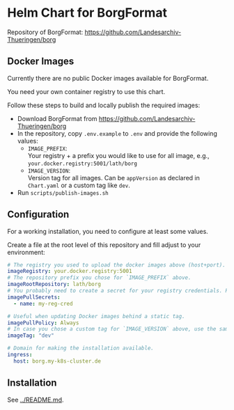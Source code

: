 # Helm Chart for BorgFormat

Repository of BorgFormat: https://github.com/Landesarchiv-Thueringen/borg

## Docker Images

Currently there are no public Docker images available for BorgFormat.

You need your own container registry to use this chart.

Follow these steps to build and locally publish the required images:

- Download BorgFormat from https://github.com/Landesarchiv-Thueringen/borg
- In the repository, copy `.env.example` to `.env` and provide the following values:
    - `IMAGE_PREFIX`:  
      Your registry + a prefix you would like to use for all image, e.g., `your.docker.registry:5001/lath/borg`
    - `IMAGE_VERSION`:  
      Version tag for all images. Can be `appVersion` as declared in `Chart.yaml` or a custom tag like `dev`.
- Run `scripts/publish-images.sh`

## Configuration

For a working installation, you need to configure at least some values.

Create a file at the root level of this repository and fill adjust to your environment:

```yaml
# The registry you used to upload the docker images above (host+port).
imageRegistry: your.docker.registry:5001
# The repository prefix you chose for `IMAGE_PREFIX` above.
imageRootRepository: lath/borg
# You probably need to create a secret for your registry credentials. Refer to Kubernetes documentation for further information.
imagePullSecrets:
  - name: my-reg-cred

# Useful when updating Docker images behind a static tag.
imagePullPolicy: Always
# In case you chose a custom tag for `IMAGE_VERSION` above, use the same value here.
imageTag: "dev"

# Domain for making the installation available.
ingress:
  host: borg.my-k8s-cluster.de
```

## Installation

See [../README.md](../README.md#installation).